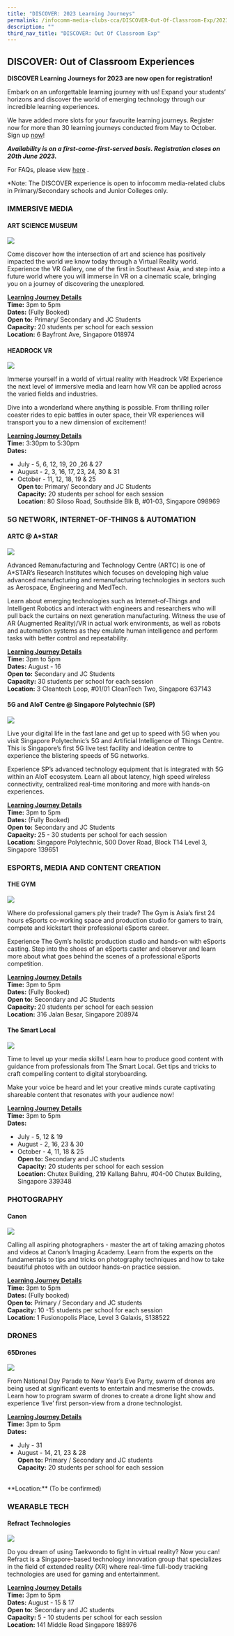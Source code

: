 ```yaml
---
title: "DISCOVER: 2023 Learning Journeys"
permalink: /infocomm-media-clubs-cca/DISCOVER-Out-Of-Classroom-Exp/2023-learning-journeys/
description: ""
third_nav_title: "DISCOVER: Out Of Classroom Exp"
---
```

## DISCOVER: Out of Classroom Experiences


**DISCOVER Learning Journeys for 2023 are now open for registration!**

Embark on an unforgettable learning journey with us! Expand your students’ horizons and discover the world of emerging technology through our incredible learning experiences.

We have added more slots for your favourite learning journeys.
Register now for more than 30 learning journeys conducted from May to October. Sign up [now](https://go.gov.sg/discover2023)!

***Availability is on a first-come-first-served basis.
Registration closes on 20th June 2023.***

For FAQs, please view [here](https://go.gov.sg/learningjourneysfaq2023)
.<br>

*Note: The DISCOVER experience is open to infocomm media-related clubs in Primary/Secondary schools and Junior Colleges only. 


### IMMERSIVE MEDIA
#### **ART SCIENCE MUSEUM** 
![](/images/Icmclub/ASM.png)

Come discover how the intersection of art and science has positively impacted the world we know today through a Virtual Reality world. Experience the VR Gallery, one of the first   in Southeast Asia, and step into a future world where you will immerse in VR on a cinematic scale, bringing you on a journey of discovering the unexplored. 

**<u>Learning Journey Details</u>** <br>
**Time:** 3pm to 5pm<br>
**Dates:** (Fully Booked) <br>
**Open to:** Primary/ Secondary and JC Students <br>
**Capacity:** 20 students per school for each session 
<br>
**Location:** 6 Bayfront Ave, Singapore 018974
<br>

#### **HEADROCK VR**
![](/images/Icmclub/Headrock%20VR.png)

Immerse yourself in a world of virtual reality with Headrock VR! Experience the next level of immersive media and learn how VR can be applied across the varied fields and industries. 

Dive into a wonderland where anything is possible. From thrilling roller coaster rides to epic battles in outer space, their VR experiences will transport you to a new dimension of excitement!

**<u>Learning Journey Details</u>** <br>
**Time:** 3:30pm to 5:30pm<br>
**Dates:** 
* July - 5, 6, 12, 19, 20 ,26 &amp; 27 
* August - 2, 3, 16, 17, 23, 24, 30 &amp; 31
* October - 11, 12, 18, 19 &amp; 25 <br>
**Open to:** Primary/ Secondary and JC Students <br>
**Capacity:** 20 students per school for each session<br>
**Location:** 80 Siloso Road, Southside Blk B, #01-03, Singapore 098969


### 5G NETWORK, INTERNET-OF-THINGS &amp; AUTOMATION
#### **ARTC @ A*STAR**
![](/images/Icmclub/Astar.png)

Advanced Remanufacturing and Technology Centre (ARTC) is one of A\*STAR’s Research Institutes which focuses on developing high value advanced manufacturing and remanufacturing technologies in sectors such as Aerospace, Engineering and MedTech.

Learn about emerging technologies such as Internet-of-Things and Intelligent Robotics and interact with engineers and researchers who will pull back the curtains on next generation manufacturing. Witness the use of AR (Augmented Reality)/VR in actual work environments, as well as robots and automation systems as they emulate human intelligence and perform tasks with better control and repeatability.

**<u>Learning Journey Details</u>** <br>
**Time:** 3pm to 5pm<br>
**Dates:** 
August - 16<br>
**Open to:** Secondary and JC Students <br>
**Capacity:** 30 students per school for each session<br>
**Location:** 3 Cleantech Loop, #01/01 CleanTech Two, Singapore 637143

#### **5G and AIoT Centre @ Singapore Polytechnic (SP)**
![](/images/Icmclub/5G%20and%20AIoT%20Centre.png)

Live your digital life in the fast lane and get up to speed with 5G when you visit Singapore Polytechnic’s 5G and Artificial Intelligence of Things Centre. This is Singapore’s first 5G live test facility and ideation centre to experience the blistering speeds of 5G networks.

Experience SP’s advanced technology equipment that is integrated with 5G within an AIoT ecosystem. Learn all about latency, high speed wireless connectivity, centralized real-time monitoring and more with hands-on experiences.

**<u>Learning Journey Details</u>** <br>
**Time:** 3pm to 5pm<br>
**Dates:**  (Fully Booked)<br>
**Open to:** Secondary and JC Students <br>
**Capacity:** 25 - 30 students per school for each session<br>
**Location:** Singapore Polytechnic, 500 Dover Road, Block T14 Level 3, Singapore 139651

### ESPORTS, MEDIA AND CONTENT CREATION
#### **THE GYM**
![](/images/Icmclub/The%20Gym.png)

Where do professional gamers ply their trade? The Gym is Asia’s first 24 hours eSports co-working space and production studio for gamers to train, compete and kickstart their professional eSports career.

Experience The Gym’s holistic production studio and hands-on with eSports casting. Step into the shoes of an eSports caster and observer and learn more about what goes behind the scenes of a professional eSports competition.

**<u>Learning Journey Details</u>** <br>
**Time:** 3pm to 5pm<br>
**Dates:** (Fully Booked)<br>
**Open to:** Secondary and JC Students <br>
**Capacity:** 20 students per school for each session<br>
**Location:** 316 Jalan Besar, Singapore 208974

#### **The Smart Local** <br>
![](/images/Icmclub/TSL.png)

Time to level up your media skills! Learn how to produce good content with guidance from professionals from The Smart Local. Get tips and tricks to craft compelling content to digital storyboarding. 

Make your voice be heard and let your creative minds curate captivating shareable content that resonates with your audience now!

**<u>Learning Journey Details</u>**<br>
**Time:** 3pm to 5pm<br>
**Dates:** 
* July - 5, 12 &amp; 19
* August - 2, 16, 23 &amp; 30
* October - 4, 11, 18 &amp; 25 <br>
**Open to:** Secondary and JC students<br>
**Capacity:** 20 students per school for each session <br>
**Location:** Chutex Building, 219 Kallang Bahru, #04-00 Chutex Building, Singapore 339348

### PHOTOGRAPHY<br>
#### **Canon** <br>
![](/images/Icmclub/Canon.png)

Calling all aspiring photographers - master the art of taking amazing photos and videos at Canon’s Imaging Academy. Learn from the experts on the fundamentals to tips and tricks on photography techniques and how to take beautiful photos with an outdoor hands-on practice session.


**<u>Learning Journey Details</u>** <br>
**Time:** 3pm to 5pm<br>
**Dates:** (Fully booked)<br>
**Open to:** Primary / Secondary and JC students <br>
**Capacity:** 10 -15 students per school for each session
<br>
**Location:** 1 Fusionopolis Place, Level 3 Galaxis, S138522

### DRONES
#### **65Drones**
![](/images/Icmclub/65%20Drones.png)

From National Day Parade to New Year’s Eve Party, swarm of drones are being used at significant events to entertain and mesmerise the crowds. Learn how to program swarm of drones to create a drone light show and experience ‘live’ first person-view from a drone technologist.

**<u>Learning Journey Details</u>** <br>
**Time:** 3pm to 5pm<br>
**Dates:** 
* July - 31
* August - 14, 21, 23 &amp; 28 <br>
**Open to:** Primary / Secondary and JC students <br>
**Capacity:** 20 students per school for each session
<br>
**Location:** (To be confirmed)

### WEARABLE TECH
#### **Refract Technologies**
![](/images/Icmclub/Refract%20Tech.png)

Do you dream of using Taekwondo to fight in virtual reality? Now you can! Refract is a Singapore-based technology innovation group that specializes in the field of extended reality (XR) where real-time full-body tracking technologies are used for gaming and entertainment.

**<u>Learning Journey Details</u>** <br>
**Time:** 3pm to 5pm <br>
**Dates:** August - 15 &amp; 17 <br>
**Open to:** Secondary and JC students <br>
**Capacity:** 5 - 10 students per school for each session
<br>
**Location:** 141 Middle Road Singapore 188976&nbsp; 
